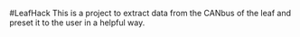 #LeafHack
This is a project to extract data from the CANbus of the leaf and preset it to the 
user in a helpful way.
